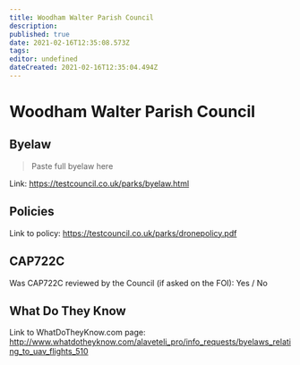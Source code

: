 ```yaml
---
title: Woodham Walter Parish Council
description: 
published: true
date: 2021-02-16T12:35:08.573Z
tags: 
editor: undefined
dateCreated: 2021-02-16T12:35:04.494Z
---
```


# Woodham Walter Parish Council


## Byelaw
> Paste full byelaw here

Link:
https://testcouncil.co.uk/parks/byelaw.html

## Policies
Link to policy:
https://testcouncil.co.uk/parks/dronepolicy.pdf

## CAP722C

Was CAP722C reviewed by the Council (if asked on the FOI): Yes / No

## What Do They Know

Link to WhatDoTheyKnow.com page:
http://www.whatdotheyknow.com/alaveteli_pro/info_requests/byelaws_relating_to_uav_flights_510


